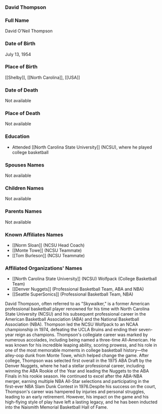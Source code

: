 ### David Thompson

### Full Name

David O'Neil Thompson

### Date of Birth

July 13, 1954

### Place of Birth

[[Shelby]], [[North Carolina]], [[USA]]

### Date of Death

Not available

### Place of Death

Not available

### Education

- Attended [[North Carolina State University]] (NCSU), where he played college basketball

### Spouses Names

Not available

### Children Names

Not available

### Parents Names

Not available

### Known Affiliates Names

- [[Norm Sloan]] (NCSU Head Coach)
- [[Monte Towe]] (NCSU Teammate)
- [[Tom Burleson]] (NCSU Teammate)

### Affiliated Organizations' Names

- [[North Carolina State University]] (NCSU) Wolfpack (College Basketball Team)
- [[Denver Nuggets]] (Professional Basketball Team, ABA and NBA)
- [[Seattle SuperSonics]] (Professional Basketball Team, NBA)

David Thompson, often referred to as "Skywalker," is a former American professional basketball player renowned for his time with North Carolina State University (NCSU) and his subsequent professional career in the American Basketball Association (ABA) and the National Basketball Association (NBA). Thompson led the NCSU Wolfpack to an NCAA championship in 1974, defeating the UCLA Bruins and ending their seven-year reign as champions. Thompson's collegiate career was marked by numerous accolades, including being named a three-time All-American. He was known for his incredible leaping ability, scoring prowess, and his role in one of the most memorable moments in college basketball history—the alley-oop dunk from Monte Towe, which helped change the game. After college, Thompson was selected first overall in the 1975 ABA Draft by the Denver Nuggets, where he had a stellar professional career, including winning the ABA Rookie of the Year and leading the Nuggets to the ABA Finals in his rookie season. He continued to excel after the ABA-NBA merger, earning multiple NBA All-Star selections and participating in the first-ever NBA Slam Dunk Contest in 1976.Despite his success on the court, Thompson's career was hampered by injuries and personal struggles, leading to an early retirement. However, his impact on the game and his high-flying style of play have left a lasting legacy, and he has been inducted into the Naismith Memorial Basketball Hall of Fame.